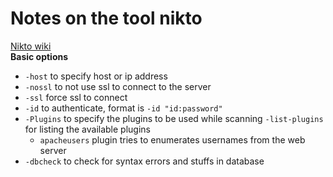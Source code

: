 # Notes on the tool nikto

[Nikto wiki](https://github.com/sullo/nikto/wiki)\
**Basic options**

* ```-host``` to specify host or ip address
* ```-nossl``` to not use ssl to connect to the server
* ```-ssl``` force ssl to connect
* ```-id``` to authenticate, format is ```-id "id:password"```
* ```-Plugins``` to specify the plugins to be used while scanning ```-list-plugins``` for listing the available plugins
  * ```apacheusers``` plugin tries to enumerates usernames from the web server
* ```-dbcheck``` to check for syntax errors and stuffs in database
